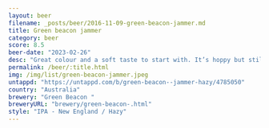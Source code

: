```yaml
---
layout: beer
filename: _posts/beer/2016-11-09-green-beacon-jammer.md
title: Green beacon jammer
category: beer
score: 8.5
beer-date: "2023-02-26"
desc: "Great colour and a soft taste to start with. It’s hoppy but still light. Pretty common from green beacon to do this kind of mellow IPA"
permalink: /beer/:title.html
img: /img/list/green-beacon-jammer.jpeg
untappd: "https://untappd.com/b/green-beacon--jammer-hazy/4785050"
country: "Australia"
brewery: "Green Beacon "
breweryURL: "brewery/green-beacon-.html"
style: "IPA - New England / Hazy"
---
```

